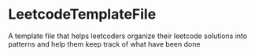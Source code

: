 # LeetcodeTemplateFile
A template file that helps leetcoders organize their leetcode solutions into patterns and help them keep track of what have been done
